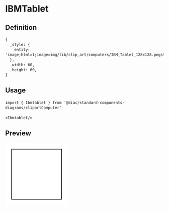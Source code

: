# IBMTablet

## Definition

```
{
  _style: { 
    entity: 'image;html=1;image=img/lib/clip_art/computers/IBM_Tablet_128x128.pngstrokeColor=none;',
  },
  _width: 60,
  _height: 60,
}
```

## Usage

```
import { Ibmtablet } from '@diac/standard-components-diagrams/clipartComputer'

<Ibmtablet/>
```

## Preview

<img src="./ibmtablet.png" width="200"/>

